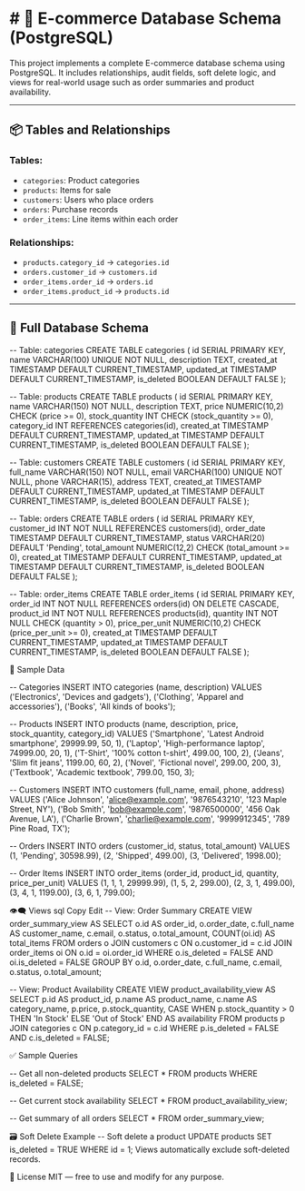 # # 🛒 E-commerce Database Schema (PostgreSQL)

This project implements a complete E-commerce database schema using PostgreSQL. It includes relationships, audit fields, soft delete logic, and views for real-world usage such as order summaries and product availability.

---

## 📦 Tables and Relationships

### Tables:
- `categories`: Product categories
- `products`: Items for sale
- `customers`: Users who place orders
- `orders`: Purchase records
- `order_items`: Line items within each order

### Relationships:
- `products.category_id` → `categories.id`
- `orders.customer_id` → `customers.id`
- `order_items.order_id` → `orders.id`
- `order_items.product_id` → `products.id`

---

## 🧱 Full Database Schema
-- Table: categories
CREATE TABLE categories (
    id SERIAL PRIMARY KEY,
    name VARCHAR(100) UNIQUE NOT NULL,
    description TEXT,
    created_at TIMESTAMP DEFAULT CURRENT_TIMESTAMP,
    updated_at TIMESTAMP DEFAULT CURRENT_TIMESTAMP,
    is_deleted BOOLEAN DEFAULT FALSE
);

-- Table: products
CREATE TABLE products (
    id SERIAL PRIMARY KEY,
    name VARCHAR(150) NOT NULL,
    description TEXT,
    price NUMERIC(10,2) CHECK (price >= 0),
    stock_quantity INT CHECK (stock_quantity >= 0),
    category_id INT REFERENCES categories(id),
    created_at TIMESTAMP DEFAULT CURRENT_TIMESTAMP,
    updated_at TIMESTAMP DEFAULT CURRENT_TIMESTAMP,
    is_deleted BOOLEAN DEFAULT FALSE
);

-- Table: customers
CREATE TABLE customers (
    id SERIAL PRIMARY KEY,
    full_name VARCHAR(150) NOT NULL,
    email VARCHAR(100) UNIQUE NOT NULL,
    phone VARCHAR(15),
    address TEXT,
    created_at TIMESTAMP DEFAULT CURRENT_TIMESTAMP,
    updated_at TIMESTAMP DEFAULT CURRENT_TIMESTAMP,
    is_deleted BOOLEAN DEFAULT FALSE
);

-- Table: orders
CREATE TABLE orders (
    id SERIAL PRIMARY KEY,
    customer_id INT NOT NULL REFERENCES customers(id),
    order_date TIMESTAMP DEFAULT CURRENT_TIMESTAMP,
    status VARCHAR(20) DEFAULT 'Pending',
    total_amount NUMERIC(12,2) CHECK (total_amount >= 0),
    created_at TIMESTAMP DEFAULT CURRENT_TIMESTAMP,
    updated_at TIMESTAMP DEFAULT CURRENT_TIMESTAMP,
    is_deleted BOOLEAN DEFAULT FALSE
);

-- Table: order_items
CREATE TABLE order_items (
    id SERIAL PRIMARY KEY,
    order_id INT NOT NULL REFERENCES orders(id) ON DELETE CASCADE,
    product_id INT NOT NULL REFERENCES products(id),
    quantity INT NOT NULL CHECK (quantity > 0),
    price_per_unit NUMERIC(10,2) CHECK (price_per_unit >= 0),
    created_at TIMESTAMP DEFAULT CURRENT_TIMESTAMP,
    updated_at TIMESTAMP DEFAULT CURRENT_TIMESTAMP,
    is_deleted BOOLEAN DEFAULT FALSE
);

📄 Sample Data

-- Categories
INSERT INTO categories (name, description) VALUES
('Electronics', 'Devices and gadgets'),
('Clothing', 'Apparel and accessories'),
('Books', 'All kinds of books');

-- Products
INSERT INTO products (name, description, price, stock_quantity, category_id) VALUES
('Smartphone', 'Latest Android smartphone', 29999.99, 50, 1),
('Laptop', 'High-performance laptop', 74999.00, 20, 1),
('T-Shirt', '100% cotton t-shirt', 499.00, 100, 2),
('Jeans', 'Slim fit jeans', 1199.00, 60, 2),
('Novel', 'Fictional novel', 299.00, 200, 3),
('Textbook', 'Academic textbook', 799.00, 150, 3);

-- Customers
INSERT INTO customers (full_name, email, phone, address) VALUES
('Alice Johnson', 'alice@example.com', '9876543210', '123 Maple Street, NY'),
('Bob Smith', 'bob@example.com', '9876500000', '456 Oak Avenue, LA'),
('Charlie Brown', 'charlie@example.com', '9999912345', '789 Pine Road, TX');

-- Orders
INSERT INTO orders (customer_id, status, total_amount) VALUES
(1, 'Pending', 30598.99),
(2, 'Shipped', 499.00),
(3, 'Delivered', 1998.00);

-- Order Items
INSERT INTO order_items (order_id, product_id, quantity, price_per_unit) VALUES
(1, 1, 1, 29999.99),
(1, 5, 2, 299.00),
(2, 3, 1, 499.00),
(3, 4, 1, 1199.00),
(3, 6, 1, 799.00);

👁️‍🗨️ Views
sql
Copy
Edit
-- View: Order Summary
CREATE VIEW order_summary_view AS
SELECT 
    o.id AS order_id,
    o.order_date,
    c.full_name AS customer_name,
    c.email,
    o.status,
    o.total_amount,
    COUNT(oi.id) AS total_items
FROM orders o
JOIN customers c ON o.customer_id = c.id
JOIN order_items oi ON o.id = oi.order_id
WHERE o.is_deleted = FALSE AND oi.is_deleted = FALSE
GROUP BY o.id, o.order_date, c.full_name, c.email, o.status, o.total_amount;

-- View: Product Availability
CREATE VIEW product_availability_view AS
SELECT 
    p.id AS product_id,
    p.name AS product_name,
    c.name AS category_name,
    p.price,
    p.stock_quantity,
    CASE 
        WHEN p.stock_quantity > 0 THEN 'In Stock'
        ELSE 'Out of Stock'
    END AS availability
FROM products p
JOIN categories c ON p.category_id = c.id
WHERE p.is_deleted = FALSE AND c.is_deleted = FALSE;

✅ Sample Queries

-- Get all non-deleted products
SELECT * FROM products WHERE is_deleted = FALSE;

-- Get current stock availability
SELECT * FROM product_availability_view;

-- Get summary of all orders
SELECT * FROM order_summary_view;

🗃️ Soft Delete Example
-- Soft delete a product
UPDATE products SET is_deleted = TRUE WHERE id = 1;
Views automatically exclude soft-deleted records.

📜 License
MIT — free to use and modify for any purpose.
